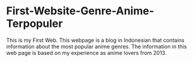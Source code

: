 # First-Website-Genre-Anime-Terpopuler
This is my First Web. This webpage is a blog in Indonesian that contains information about the most popular anime genres. The information in this web page is based on my experience as anime lovers from 2013.
